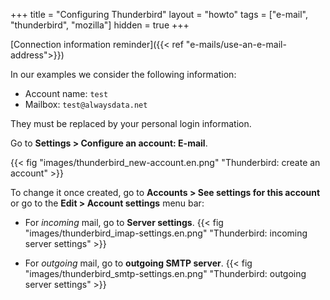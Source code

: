 +++
title = "Configuring Thunderbird"
layout = "howto"
tags = ["e-mail", "thunderbird", "mozilla"]
hidden = true
+++

[Connection information reminder]({{< ref "e-mails/use-an-e-mail-address">}})

In our examples we consider the following information:

- Account name: `test`
- Mailbox: `test@alwaysdata.net`

They must be replaced by your personal login information.

Go to **Settings > Configure an account: E-mail**.

{{< fig "images/thunderbird_new-account.en.png" "Thunderbird: create an account" >}}

To change it once created, go to **Accounts > See settings for this account** or go to the **Edit > Account settings** menu bar:

-   For *incoming* mail, go to **Server settings**.
    {{< fig "images/thunderbird_imap-settings.en.png" "Thunderbird: incoming server settings" >}}

-   For *outgoing* mail, go to **outgoing SMTP server**.
    {{< fig "images/thunderbird_smtp-settings.en.png" "Thunderbird: outgoing server settings" >}}
